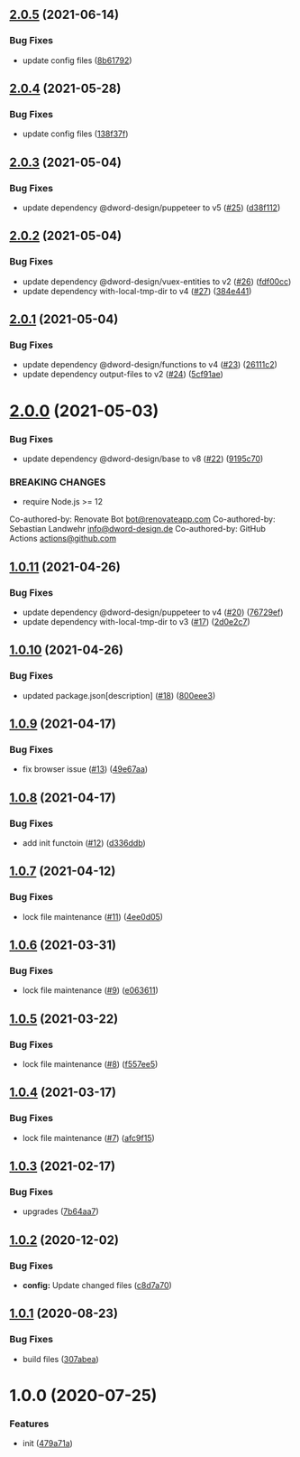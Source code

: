 ## [2.0.5](https://github.com/dword-design/vuex-entities-plugin-initial-data/compare/v2.0.4...v2.0.5) (2021-06-14)


### Bug Fixes

* update config files ([8b61792](https://github.com/dword-design/vuex-entities-plugin-initial-data/commit/8b6179268ba328d2bf6a76b92e42225456d88b99))

## [2.0.4](https://github.com/dword-design/vuex-entities-plugin-initial-data/compare/v2.0.3...v2.0.4) (2021-05-28)


### Bug Fixes

* update config files ([138f37f](https://github.com/dword-design/vuex-entities-plugin-initial-data/commit/138f37f95a6c93968e1b9203c27f01d10ee27a2e))

## [2.0.3](https://github.com/dword-design/vuex-entities-plugin-initial-data/compare/v2.0.2...v2.0.3) (2021-05-04)


### Bug Fixes

* update dependency @dword-design/puppeteer to v5 ([#25](https://github.com/dword-design/vuex-entities-plugin-initial-data/issues/25)) ([d38f112](https://github.com/dword-design/vuex-entities-plugin-initial-data/commit/d38f1125a2e14a349d0114f5bd08ce64bd9a302f))

## [2.0.2](https://github.com/dword-design/vuex-entities-plugin-initial-data/compare/v2.0.1...v2.0.2) (2021-05-04)


### Bug Fixes

* update dependency @dword-design/vuex-entities to v2 ([#26](https://github.com/dword-design/vuex-entities-plugin-initial-data/issues/26)) ([fdf00cc](https://github.com/dword-design/vuex-entities-plugin-initial-data/commit/fdf00ccf03a29dbc9972be398f2588aaa977ef92))
* update dependency with-local-tmp-dir to v4 ([#27](https://github.com/dword-design/vuex-entities-plugin-initial-data/issues/27)) ([384e441](https://github.com/dword-design/vuex-entities-plugin-initial-data/commit/384e4414267dc488106e5ede24cc94317fc3a414))

## [2.0.1](https://github.com/dword-design/vuex-entities-plugin-initial-data/compare/v2.0.0...v2.0.1) (2021-05-04)


### Bug Fixes

* update dependency @dword-design/functions to v4 ([#23](https://github.com/dword-design/vuex-entities-plugin-initial-data/issues/23)) ([26111c2](https://github.com/dword-design/vuex-entities-plugin-initial-data/commit/26111c2e9b7706c228abf371788112edc3365d00))
* update dependency output-files to v2 ([#24](https://github.com/dword-design/vuex-entities-plugin-initial-data/issues/24)) ([5cf91ae](https://github.com/dword-design/vuex-entities-plugin-initial-data/commit/5cf91aef16bad3d5985506fc1efd909e18617d87))

# [2.0.0](https://github.com/dword-design/vuex-entities-plugin-initial-data/compare/v1.0.11...v2.0.0) (2021-05-03)


### Bug Fixes

* update dependency @dword-design/base to v8 ([#22](https://github.com/dword-design/vuex-entities-plugin-initial-data/issues/22)) ([9195c70](https://github.com/dword-design/vuex-entities-plugin-initial-data/commit/9195c70ad0b33632957b19e729de0e405d3a72a4))


### BREAKING CHANGES

* require Node.js >= 12

Co-authored-by: Renovate Bot <bot@renovateapp.com>
Co-authored-by: Sebastian Landwehr <info@dword-design.de>
Co-authored-by: GitHub Actions <actions@github.com>

## [1.0.11](https://github.com/dword-design/vuex-entities-plugin-initial-data/compare/v1.0.10...v1.0.11) (2021-04-26)


### Bug Fixes

* update dependency @dword-design/puppeteer to v4 ([#20](https://github.com/dword-design/vuex-entities-plugin-initial-data/issues/20)) ([76729ef](https://github.com/dword-design/vuex-entities-plugin-initial-data/commit/76729ef032f6498b19b81fd461d88e8a740125d2))
* update dependency with-local-tmp-dir to v3 ([#17](https://github.com/dword-design/vuex-entities-plugin-initial-data/issues/17)) ([2d0e2c7](https://github.com/dword-design/vuex-entities-plugin-initial-data/commit/2d0e2c71217b46074060fd613f7e5f64ddd95cd5))

## [1.0.10](https://github.com/dword-design/vuex-entities-plugin-initial-data/compare/v1.0.9...v1.0.10) (2021-04-26)


### Bug Fixes

* updated package.json[description] ([#18](https://github.com/dword-design/vuex-entities-plugin-initial-data/issues/18)) ([800eee3](https://github.com/dword-design/vuex-entities-plugin-initial-data/commit/800eee3b665d138b81b85bf27cdce03e979c6d53))

## [1.0.9](https://github.com/dword-design/vuex-entities-plugin-initial-data/compare/v1.0.8...v1.0.9) (2021-04-17)


### Bug Fixes

* fix browser issue ([#13](https://github.com/dword-design/vuex-entities-plugin-initial-data/issues/13)) ([49e67aa](https://github.com/dword-design/vuex-entities-plugin-initial-data/commit/49e67aa41bbdd4f527ee6de28cac2c28874b44c8))

## [1.0.8](https://github.com/dword-design/vuex-entities-plugin-initial-data/compare/v1.0.7...v1.0.8) (2021-04-17)


### Bug Fixes

* add init functoin ([#12](https://github.com/dword-design/vuex-entities-plugin-initial-data/issues/12)) ([d336ddb](https://github.com/dword-design/vuex-entities-plugin-initial-data/commit/d336ddbc300236533b1ec256fe886f19c499a38e))

## [1.0.7](https://github.com/dword-design/vuex-entities-plugin-initial-data/compare/v1.0.6...v1.0.7) (2021-04-12)


### Bug Fixes

* lock file maintenance ([#11](https://github.com/dword-design/vuex-entities-plugin-initial-data/issues/11)) ([4ee0d05](https://github.com/dword-design/vuex-entities-plugin-initial-data/commit/4ee0d05ca6642343534c7b10227b74fbd4b7eab7))

## [1.0.6](https://github.com/dword-design/vuex-entities-plugin-initial-data/compare/v1.0.5...v1.0.6) (2021-03-31)


### Bug Fixes

* lock file maintenance ([#9](https://github.com/dword-design/vuex-entities-plugin-initial-data/issues/9)) ([e063611](https://github.com/dword-design/vuex-entities-plugin-initial-data/commit/e0636113eb87ba4728271cfe9386b3f8b9bb67f3))

## [1.0.5](https://github.com/dword-design/vuex-entities-plugin-initial-data/compare/v1.0.4...v1.0.5) (2021-03-22)


### Bug Fixes

* lock file maintenance ([#8](https://github.com/dword-design/vuex-entities-plugin-initial-data/issues/8)) ([f557ee5](https://github.com/dword-design/vuex-entities-plugin-initial-data/commit/f557ee5de618a3107db8d78658e6a55a99944b4c))

## [1.0.4](https://github.com/dword-design/vuex-entities-plugin-initial-data/compare/v1.0.3...v1.0.4) (2021-03-17)


### Bug Fixes

* lock file maintenance ([#7](https://github.com/dword-design/vuex-entities-plugin-initial-data/issues/7)) ([afc9f15](https://github.com/dword-design/vuex-entities-plugin-initial-data/commit/afc9f15cef64463581a4e3f48a2d125b3a5627bd))

## [1.0.3](https://github.com/dword-design/vuex-entities-plugin-initial-data/compare/v1.0.2...v1.0.3) (2021-02-17)


### Bug Fixes

* upgrades ([7b64aa7](https://github.com/dword-design/vuex-entities-plugin-initial-data/commit/7b64aa7d9ab8855677bb6842ad0b270b50a4e7f2))

## [1.0.2](https://github.com/dword-design/vuex-entities-plugin-initial-data/compare/v1.0.1...v1.0.2) (2020-12-02)


### Bug Fixes

* **config:** Update changed files ([c8d7a70](https://github.com/dword-design/vuex-entities-plugin-initial-data/commit/c8d7a708547b434416c08d8120fa4cb360cf5543))

## [1.0.1](https://github.com/dword-design/vuex-entities-plugin-initial-data/compare/v1.0.0...v1.0.1) (2020-08-23)


### Bug Fixes

* build files ([307abea](https://github.com/dword-design/vuex-entities-plugin-initial-data/commit/307abea8cb5034f9897c2a4ac76813063a3da650))

# 1.0.0 (2020-07-25)


### Features

* init ([479a71a](https://github.com/dword-design/vuex-entities-plugin-initial-data/commit/479a71a17dc4765eba1c514978a09ecda1b41a26))
